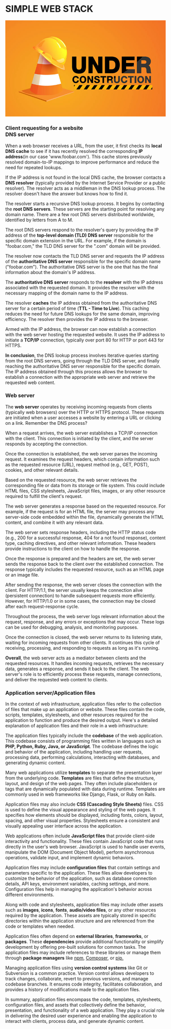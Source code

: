 <h1>SIMPLE WEB STACK</h1>


![SIMPLE WEB STACK](./0-simple_web_stack.jpg)


<h3>Client requesting for a website<br>DNS server</h3>

<p>When a web browser receives a URL, from the user, it first checks its <b>local DNS cache</b> to see if it has recently resolved the corresponding <b>IP address</b>(in our case 'www.foobar.com'). This cache stores previously resolved domain-to-IP mappings to improve performance and reduce the need for repeated lookups.</p>
<p>If the IP address is not found in the local DNS cache, the browser contacts a <b>DNS resolver</b> (typically provided by the Internet Service Provider or a public resolver). The resolver acts as a middleman in the DNS lookup process. The resolver doesn't have the answer but knows how to find it.</p>
<p>The resolver starts a recursive DNS lookup process. It begins by contacting the <b>root DNS servers</b>. These servers are the starting point for resolving any domain name. There are a few root DNS servers distributed worldwide, identified by letters from A to M.</p>
<p>The root DNS servers respond to the resolver's query by providing the IP address of the <b>top-level domain (TLD) DNS server</b> responsible for the specific domain extension in the URL. For example, if the domain is "foobar.com," the TLD DNS server for the ".com" domain will be provided.</p>
<p>The resolver now contacts the TLD DNS server and requests the IP address of the <b>authoritative DNS server</b> responsible for the specific domain name ("foobar.com"). The authoritative DNS server is the one that has the final information about the domain's IP address.</p>
<p>The <b>authoritative DNS server</b> responds to the <b>resolver</b> with the IP address associated with the requested domain. It provides the resolver with the necessary mapping of the domain name to the IP address.</p>
<p>The resolver <b>caches</b> the IP address obtained from the authoritative DNS server for a certain period of time (<b>TTL - Time to Live</b>). This caching reduces the need for future DNS lookups for the same domain, improving efficiency. The resolver then provides the IP address to the browser.</p>
<p>Armed with the IP address, the browser can now establish a connection with the web server hosting the requested website. It uses the IP address to initiate a <b>TCP/IP</b> connection, typically over port 80 for HTTP or port 443 for HTTPS.</p>
<p><b>In conclusion</b>, the DNS lookup process involves iterative queries starting from the root DNS servers, going through the TLD DNS server, and finally reaching the authoritative DNS server responsible for the specific domain. The IP address obtained through this process allows the browser to establish a connection with the appropriate web server and retrieve the requested web content.</p>
<h3>Web server</h3>
<p>The <b>web server</b> operates by receiving incoming requests from clients (typically web browsers) over the HTTP or HTTPS protocol. These requests are initiated when a user accesses a website by entering a URL or clicking on a link. Remember the DNS process?</p>
<p>When a request arrives, the web server establishes a TCP/IP connection with the client. This connection is initiated by the client, and the server responds by accepting the connection.</p>
<p>Once the connection is established, the web server parses the incoming request. It examines the request headers, which contain information such as the requested resource (URL), request method (e.g., GET, POST), cookies, and other relevant details.</p>
<p>Based on the requested resource, the web server retrieves the corresponding file or data from its storage or file system. This could include HTML files, CSS stylesheets, JavaScript files, images, or any other resource required to fulfill the client's request.<p>
<p>The web server generates a response based on the requested resource. For example, if the request is for an HTML file, the server may process any server-side code embedded within the file, dynamically generate the HTML content, and combine it with any relevant data.</p>
<p>The web server sets response headers, including the HTTP status code (e.g., 200 for a successful response, 404 for a not found response), content type, caching directives, and other relevant information. These headers provide instructions to the client on how to handle the response.<p>
<p>Once the response is prepared and the headers are set, the web server sends the response back to the client over the established connection. The response typically includes the requested resource, such as an HTML page or an image file.</p>
<p>After sending the response, the web server closes the connection with the client. For HTTP/1.1, the server usually keeps the connection alive (persistent connection) to handle subsequent requests more efficiently. However, for HTTP/1.0 or in some cases, the connection may be closed after each request-response cycle.</p>
<p>Throughout the process, the web server logs relevant information about the request, response, and any errors or exceptions that may occur. These logs can be used for debugging, analysis, and monitoring purposes.</p>
<p>Once the connection is closed, the web server returns to its listening state, waiting for incoming requests from other clients. It continues this cycle of receiving, processing, and responding to requests as long as it's running.</p>
<p><b>Overall</b>, the web server acts as a mediator between clients and the requested resources. It handles incoming requests, retrieves the necessary data, generates a response, and sends it back to the client. The web server's role is to efficiently process these requests, manage connections, and deliver the requested web content to clients.</p>
<h3>Application server/Application files</h3>
<p>In the context of web infrastructure, application files refer to the collection of files that make up an application or website. These files contain the code, scripts, templates, stylesheets, and other resources required for the application to function and produce the desired output. Here's a detailed explanation of application files and their role in a web infrastructure:</p>
<p>The application files typically include the <b>codebase</b> of the web application. This codebase consists of programming files written in languages such as<b> PHP, Python, Ruby, Java, or JavaScript</b>. The codebase defines the logic and behavior of the application, including handling user requests, processing data, performing calculations, interacting with databases, and generating dynamic content.</p>
<p>Many web applications utilize <b>templates</b> to separate the presentation layer from the underlying code. <b>Templates</b> are files that define the structure, layout, and design of the web pages. They often include placeholders or tags that are dynamically populated with data during runtime. Templates are commonly used in web frameworks like Django, Flask, or Ruby on Rails.</p>
<p>Application files may also include <b>CSS (Cascading Style Sheets)</b> files. CSS is used to define the visual appearance and styling of the web pages. It specifies how elements should be displayed, including fonts, colors, layout, spacing, and other visual properties. Stylesheets ensure a consistent and visually appealing user interface across the application.</p>
<p>Web applications often include <b>JavaScript files</b> that provide client-side interactivity and functionality. These files contain JavaScript code that runs directly in the user's web browser. JavaScript is used to handle user events, manipulate the DOM (Document Object Model), perform asynchronous operations, validate input, and implement dynamic behaviors.</p>
<p>Application files may include <b>configuration files</b> that contain settings and parameters specific to the application. These files allow developers to customize the behavior of the application, such as database connection details, API keys, environment variables, caching settings, and more. Configuration files help in managing the application's behavior across different environments.</p>
<p>Along with code and stylesheets, application files may include other assets such as <b>images</b>, <b>icons</b>, <b>fonts</b>, <b>audio/video files</b>, or any other resources required by the application. These assets are typically stored in specific directories within the application structure and are referenced from the code or templates when needed.</p>
<p>Application files often depend on <b>external libraries</b>, <b>frameworks</b>, or <b>packages</b>. These <b>dependencies</b> provide additional functionality or simplify development by offering pre-built solutions for common tasks. The application files may include references to these libraries or manage them through <b>package managers</b> like <u>npm</u>, <u>Composer</u>, or <u>pip.</u></p>
<p>Managing application files using <b>version control systems</b> like Git or Subversion is a common practice. Version control allows developers to track changes, collaborate, revert to previous versions, and manage codebase branches. It ensures code integrity, facilitates collaboration, and provides a history of modifications made to the application files.</p>
<p>In summary, application files encompass the code, templates, stylesheets, configuration files, and assets that collectively define the behavior, presentation, and functionality of a web application. They play a crucial role in delivering the desired user experience and enabling the application to interact with clients, process data, and generate dynamic content.</p>
